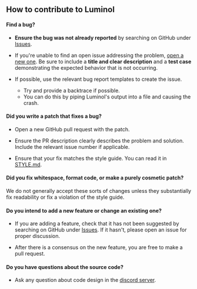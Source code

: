 ## How to contribute to Luminol

#### **Find a bug?**

* **Ensure the bug was not already reported** by searching on GitHub under [Issues](https://github.com/Astrabit-ST/Luminol/issues).

* If you're unable to find an open issue addressing the problem, [open a new one](https://github.com/Astrabit-ST/Luminol/issues/new). Be sure to include a **title and clear description** and a **test case** demonstrating the expected behavior that is not occurring.

* If possible, use the relevant bug report templates to create the issue.
  * Try and provide a backtrace if possible.
  * You can do this by piping Luminol's output into a file and causing the crash.

#### **Did you write a patch that fixes a bug?**

* Open a new GitHub pull request with the patch.

* Ensure the PR description clearly describes the problem and solution. Include the relevant issue number if applicable.

* Ensure that your fix matches the style guide. You can read it in [STYLE.md](STYLE.md).

#### **Did you fix whitespace, format code, or make a purely cosmetic patch?**

We do not generally accept these sorts of changes unless they substantially fix readability or fix a violation of the style guide.

#### **Do you intend to add a new feature or change an existing one?**

* If you are adding a feature, check that it has not been suggested by searching on GitHub under [Issues](https://github.com/Astrabit-ST/Luminol/issues). If it hasn't, please open an issue for proper discussion.

* After there is a consensus on the new feature, you are free to make a pull request.

#### **Do you have questions about the source code?**

* Ask any question about code design in the [discord server](https://discord.gg/8jZKmesKJy).
